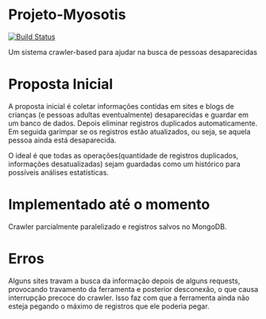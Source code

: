 Projeto-Myosotis
================
[![Build Status](https://travis-ci.org/raulsenaferreira/Projeto-Myosotis.svg)](https://travis-ci.org/raulsenaferreira/Projeto-Myosotis)

Um sistema crawler-based para ajudar na busca de pessoas desaparecidas

Proposta Inicial
==
A proposta inicial é coletar informações contidas em sites e blogs de crianças (e pessoas adultas eventualmente) desaparecidas e guardar em um banco de dados. Depois eliminar registros duplicados automaticamente. Em seguida garimpar se os registros estão atualizados, ou seja, se aquela pessoa ainda está desaparecida.

O ideal é que todas as operações(quantidade de registros duplicados, informações desatualizadas) sejam guardadas como um histórico para possíveis análises estatísticas.

Implementado até o momento
==
Crawler parcialmente paralelizado e registros salvos no MongoDB.

Erros
==
Alguns sites travam a busca da informação depois de alguns requests, provocando travamento da ferramenta e posterior desconexão, o que causa interrupção precoce do crawler. Isso faz com que a ferramenta ainda não esteja pegando o máximo de registros que ele poderia pegar.
